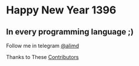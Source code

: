 # Happy New Year 1396
## In every programming language ;)

Follow me in telegram [@alimd](http://telegram.me/alimd)

Thanks to These [Contributors](https://github.com/leachim6/hello-world/graphs/contributors)
